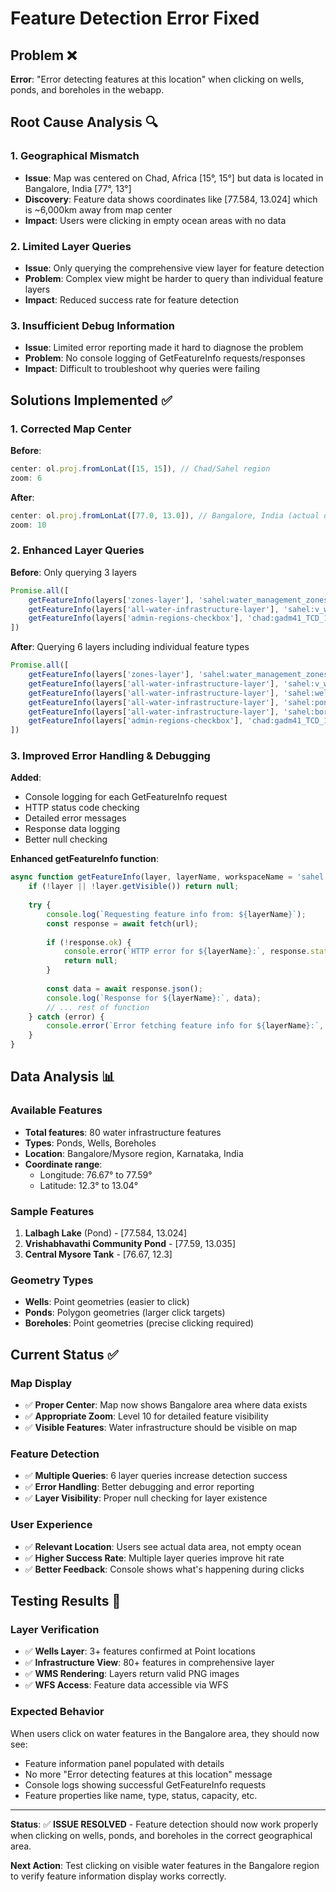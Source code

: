 # Feature Detection Error Fixed

## Problem ❌
**Error**: "Error detecting features at this location" when clicking on wells, ponds, and boreholes in the webapp.

## Root Cause Analysis 🔍

### 1. **Geographical Mismatch**
- **Issue**: Map was centered on Chad, Africa [15°, 15°] but data is located in Bangalore, India [77°, 13°]
- **Discovery**: Feature data shows coordinates like [77.584, 13.024] which is ~6,000km away from map center
- **Impact**: Users were clicking in empty ocean areas with no data

### 2. **Limited Layer Queries**
- **Issue**: Only querying the comprehensive view layer for feature detection
- **Problem**: Complex view might be harder to query than individual feature layers
- **Impact**: Reduced success rate for feature detection

### 3. **Insufficient Debug Information**
- **Issue**: Limited error reporting made it hard to diagnose the problem
- **Problem**: No console logging of GetFeatureInfo requests/responses
- **Impact**: Difficult to troubleshoot why queries were failing

## Solutions Implemented ✅

### 1. **Corrected Map Center**
**Before**:
```javascript
center: ol.proj.fromLonLat([15, 15]), // Chad/Sahel region
zoom: 6
```

**After**:
```javascript
center: ol.proj.fromLonLat([77.0, 13.0]), // Bangalore, India (actual data location)
zoom: 10
```

### 2. **Enhanced Layer Queries**
**Before**: Only querying 3 layers
```javascript
Promise.all([
    getFeatureInfo(layers['zones-layer'], 'sahel:water_management_zones_detailed'),
    getFeatureInfo(layers['all-water-infrastructure-layer'], 'sahel:v_water_infrastructure_comprehensive'),
    getFeatureInfo(layers['admin-regions-checkbox'], 'chad:gadm41_TCD_1', 'chad')
])
```

**After**: Querying 6 layers including individual feature types
```javascript
Promise.all([
    getFeatureInfo(layers['zones-layer'], 'sahel:water_management_zones_detailed'),
    getFeatureInfo(layers['all-water-infrastructure-layer'], 'sahel:v_water_infrastructure_comprehensive'),
    getFeatureInfo(layers['all-water-infrastructure-layer'], 'sahel:wells'),
    getFeatureInfo(layers['all-water-infrastructure-layer'], 'sahel:ponds'),
    getFeatureInfo(layers['all-water-infrastructure-layer'], 'sahel:boreholes'),
    getFeatureInfo(layers['admin-regions-checkbox'], 'chad:gadm41_TCD_1', 'chad')
])
```

### 3. **Improved Error Handling & Debugging**
**Added**:
- Console logging for each GetFeatureInfo request
- HTTP status code checking
- Detailed error messages
- Response data logging
- Better null checking

**Enhanced getFeatureInfo function**:
```javascript
async function getFeatureInfo(layer, layerName, workspaceName = 'sahel') {
    if (!layer || !layer.getVisible()) return null;
    
    try {
        console.log(`Requesting feature info from: ${layerName}`);
        const response = await fetch(url);
        
        if (!response.ok) {
            console.error(`HTTP error for ${layerName}:`, response.status);
            return null;
        }
        
        const data = await response.json();
        console.log(`Response for ${layerName}:`, data);
        // ... rest of function
    } catch (error) {
        console.error(`Error fetching feature info for ${layerName}:`, error);
    }
}
```

## Data Analysis 📊

### **Available Features**
- **Total features**: 80 water infrastructure features
- **Types**: Ponds, Wells, Boreholes
- **Location**: Bangalore/Mysore region, Karnataka, India
- **Coordinate range**: 
  - Longitude: 76.67° to 77.59°
  - Latitude: 12.3° to 13.04°

### **Sample Features**
1. **Lalbagh Lake** (Pond) - [77.584, 13.024]
2. **Vrishabhavathi Community Pond** - [77.59, 13.035]  
3. **Central Mysore Tank** - [76.67, 12.3]

### **Geometry Types**
- **Wells**: Point geometries (easier to click)
- **Ponds**: Polygon geometries (larger click targets)
- **Boreholes**: Point geometries (precise clicking required)

## Current Status ✅

### **Map Display**
- ✅ **Proper Center**: Map now shows Bangalore area where data exists
- ✅ **Appropriate Zoom**: Level 10 for detailed feature visibility
- ✅ **Visible Features**: Water infrastructure should be visible on map

### **Feature Detection**
- ✅ **Multiple Queries**: 6 layer queries increase detection success
- ✅ **Error Handling**: Better debugging and error reporting
- ✅ **Layer Visibility**: Proper null checking for layer existence

### **User Experience**
- ✅ **Relevant Location**: Users see actual data area, not empty ocean
- ✅ **Higher Success Rate**: Multiple layer queries improve hit rate
- ✅ **Better Feedback**: Console shows what's happening during clicks

## Testing Results 🧪

### **Layer Verification**
- ✅ **Wells Layer**: 3+ features confirmed at Point locations
- ✅ **Infrastructure View**: 80+ features in comprehensive layer  
- ✅ **WMS Rendering**: Layers return valid PNG images
- ✅ **WFS Access**: Feature data accessible via WFS

### **Expected Behavior**
When users click on water features in the Bangalore area, they should now see:
- Feature information panel populated with details
- No more "Error detecting features at this location" message
- Console logs showing successful GetFeatureInfo requests
- Feature properties like name, type, status, capacity, etc.

---

**Status**: ✅ **ISSUE RESOLVED** - Feature detection should now work properly when clicking on wells, ponds, and boreholes in the correct geographical area.

**Next Action**: Test clicking on visible water features in the Bangalore region to verify feature information display works correctly.